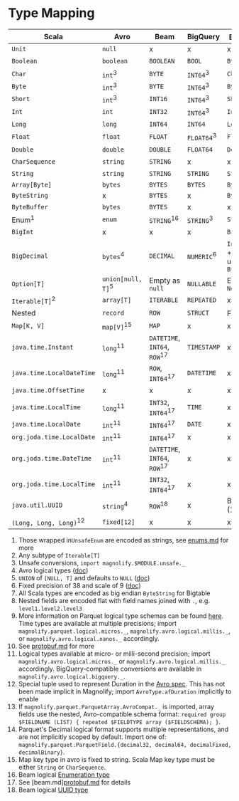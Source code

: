 # Type Mapping

| Scala                             | Avro                         | Beam                                    | BigQuery               | Bigtable<sup>7</sup>            | Datastore             | Parquet                           | Protobuf                | TensorFlow          |
|-----------------------------------|------------------------------|-----------------------------------------|------------------------|---------------------------------|-----------------------|-----------------------------------|-------------------------|---------------------|
| `Unit`                            | `null`                       | x                                       | x                      | x                               | `Null`                | x                                 | x                       | x                   |
| `Boolean`                         | `boolean`                    | `BOOLEAN`                               | `BOOL`                 | `Byte`                          | `Boolean`             | `BOOLEAN`                         | `Boolean`               | `INT64`<sup>3</sup> |
| `Char`                            | `int`<sup>3</sup>            | `BYTE`                                  | `INT64`<sup>3</sup2>   | `Char`                          | `Integer`<sup>3</sup> | `INT32`<sup>3</sup>               | `Int`<sup>3</sup>       | `INT64`<sup>3</sup> |
| `Byte`                            | `int`<sup>3</sup>            | `BYTE`                                  | `INT64`<sup>3</sup2>   | `Byte`                          | `Integer`<sup>3</sup> | `INT32`<sup>9</sup>               | `Int`<sup>3</sup>       | `INT64`<sup>3</sup> |
| `Short`                           | `int`<sup>3</sup>            | `INT16`                                 | `INT64`<sup>3</sup2>   | `Short`                         | `Integer`<sup>3</sup> | `INT32`<sup>9</sup>               | `Int`<sup>3</sup>       | `INT64`<sup>3</sup> |
| `Int`                             | `int`                        | `INT32`                                 | `INT64`<sup>3</sup2>   | `Int`                           | `Integer`<sup>3</sup> | `INT32`<sup>9</sup>               | `Int`                   | `INT64`<sup>3</sup> |
| `Long`                            | `long`                       | `INT64`                                 | `INT64`                | `Long`                          | `Integer`             | `INT64`<sup>9</sup>               | `Long`                  | `INT64`             |
| `Float`                           | `float`                      | `FLOAT`                                 | `FLOAT64`<sup>3</sup2> | `Float`                         | `Double`<sup>3</sup>  | `FLOAT`                           | `Float`                 | `FLOAT`             |
| `Double`                          | `double`                     | `DOUBLE`                                | `FLOAT64`              | `Double`                        | `Double`              | `DOUBLE`                          | `Double`                | `FLOAT`<sup>3</sup> |
| `CharSequence`                    | `string`                     | `STRING`                                | x                      | x                               | x                     | x                                 | x                       | x                   |
| `String`                          | `string`                     | `STRING`                                | `STRING`               | `String`                        | `String`              | `BINARY`                          | `String`                | `BYTES`<sup>3</sup> |
| `Array[Byte]`                     | `bytes`                      | `BYTES`                                 | `BYTES`                | `ByteString`                    | `Blob`                | `BINARY`                          | `ByteString`            | `BYTES`             |
| `ByteString`                      | x                            | `BYTES`                                 | x                      | `ByteString`                    | `Blob`                | x                                 | `ByteString`            | `BYTES`             |
| `ByteBuffer`                      | `bytes`                      | `BYTES`                                 | x                      | x                               |                       | x                                 | x                       | x                   |
| Enum<sup>1</sup>                  | `enum`                       | `STRING`<sup>16</sup>                   | `STRING`<sup>3</sup2>  | `String`                        | `String`<sup>3</sup>  | `BINARY`/`ENUM`<sup>9</sup>       | Enum                    | `BYTES`<sup>3</sup> |
| `BigInt`                          | x                            | x                                       | x                      | `BigInt`                        | x                     | x                                 | x                       | x                   |
| `BigDecimal`                      | `bytes`<sup>4</sup>          | `DECIMAL`                               | `NUMERIC`<sup>6</sup2> | `Int` scale + unscaled `BigInt` | x                     | `LOGICAL[DECIMAL]`<sup>9,14</sup> | x                       | x                   |
| `Option[T]`                       | `union[null, T]`<sup>5</sup> | Empty as `null`                         | `NULLABLE`             | Empty as `None`                 | Absent as `None`      | `OPTIONAL`                        | `optional`<sup>10</sup> | Size <= 1           |
| `Iterable[T]`<sup>2</sup>         | `array[T]`                   | `ITERABLE`                              | `REPEATED`             | x                               | `Array`               | `REPEATED`<sup>13</sup>           | `repeated`              | Size >= 0           |
| Nested                            | `record`                     | `ROW`                                   | `STRUCT`               | Flat<sup>8</sup>                | `Entity`              | Group                             | `Message`               | Flat<sup>8</sup>    |
| `Map[K, V]`                       | `map[V]`<sup>15</sup>        | `MAP`                                   | x                      | x                               | x                     | x                                 | `map<K, V>`             | x                   |
| `java.time.Instant`               | `long`<sup>11</sup>          | `DATETIME`, `INT64`, `ROW`<sup>17</sup> | `TIMESTAMP`            | x                               | `Timestamp`           | `LOGICAL[TIMESTAMP]`<sup>9</sup>  | x                       | x                   |
| `java.time.LocalDateTime`         | `long`<sup>11</sup>          | `ROW`, `INT64`<sup>17</sup>             | `DATETIME`             | x                               | x                     | `LOGICAL[TIMESTAMP]`<sup>9</sup>  | x                       | x                   |
| `java.time.OffsetTime`            | x                            | x                                       | x                      | x                               | x                     | `LOGICAL[TIME]`<sup>9</sup>       | x                       | x                   |
| `java.time.LocalTime`             | `long`<sup>11</sup>          | `INT32`, `INT64`<sup>17</sup>           | `TIME`                 | x                               | x                     | `LOGICAL[TIME]`<sup>9</sup>       | x                       | x                   |
| `java.time.LocalDate`             | `int`<sup>11</sup>           | `INT64`<sup>17</sup>                    | `DATE`                 | x                               | x                     | `LOGICAL[DATE]`<sup>9</sup>       | x                       | x                   |
| `org.joda.time.LocalDate`         | `int`<sup>11</sup>           | `INT64`<sup>17</sup>                    | x                      | x                               | x                     | x                                 | x                       | x                   |
| `org.joda.time.DateTime`          | `int`<sup>11</sup>           | `DATETIME`, `INT64`, `ROW`<sup>17</sup> | x                      | x                               | x                     | x                                 | x                       | x                   |
| `org.joda.time.LocalTime`         | `int`<sup>11</sup>           | `INT32`, `INT64`<sup>17</sup>           | x                      | x                               | x                     | x                                 | x                       | x                   |
| `java.util.UUID`                  | `string`<sup>4</sup>         | `ROW`<sup>18</sup>                      | x                      | ByteString (16 bytes)           | x                     | `FIXED[16]`                       | x                       | x                   |
| `(Long, Long, Long)`<sup>12</sup> | `fixed[12]`                  | x                                       | x                      | x                               | x                     | x                                 | x                       | x                   |

1. Those wrapped in`UnsafeEnum` are encoded as strings,
   see [enums.md](https://github.com/spotify/magnolify/blob/master/docs/enums.md) for more
2. Any subtype of `Iterable[T]`
3. Unsafe conversions, `import magnolify.$MODULE.unsafe._`
4. Avro logical types ([doc](https://avro.apache.org/docs/current/spec.html#Logical+Types))
5. `UNION` of `[NULL, T]` and defaults to `NULL` ([doc](https://avro.apache.org/docs/current/spec.html#Unions))
6. Fixed precision of 38 and scale of
   9 ([doc](https://cloud.google.com/bigquery/docs/reference/standard-sql/data-types#numeric-type))
7. All Scala types are encoded as big endian `ByteString` for Bigtable
8. Nested fields are encoded flat with field names joined with `.`, e.g. `level1.level2.level3`
9. More information on Parquet logical type schemas can be
   found [here](https://github.com/apache/parquet-format/blob/master/LogicalTypes.md). Time types are available at
   multiple precisions; import `magnolify.parquet.logical.micros._`, `magnolify.avro.logical.millis._`,
   or `magnolify.avro.logical.nanos._` accordingly.
10. See [protobuf.md](https://github.com/spotify/magnolify/blob/master/docs/protobuf.md) for more
11. Logical types available at micro- or milli-second precision; import `magnolify.avro.logical.micros._`
    or `magnolify.avro.logical.millis._` accordingly. BigQuery-compatible conversions are available
    in `magnolify.avro.logical.bigquery._`.
12. Special tuple used to represent Duration in the [Avro spec](https://avro.apache.org/docs/1.11.0/spec.html#Duration).
    This has not been made implicit in Magnolify; import `AvroType.afDuration` implicitly to enable
13. If `magnolify.parquet.ParquetArray.AvroCompat._` is imported, array fields use the nested, Avro-compatible schema
    format: `required group $FIELDNAME (LIST) { repeated $FIELDTYPE array ($FIELDSCHEMA); }`.
14. Parquet's Decimal logical format supports multiple representations, and are not implicitly scoped by default. Import
    one of: `magnolify.parquet.ParquetField.{decimal32, decimal64, decimalFixed, decimalBinary}`.
15. Map key type in avro is fixed to string. Scala Map key type must be either `String` or `CharSequence`.
16. Beam logical [Enumeration type](https://beam.apache.org/documentation/programming-guide/#enumerationtype)
17. See [beam.md][protobuf.md](https://github.com/spotify/magnolify/blob/master/docs/beam.md) for details
18. Beam logical [UUID type](https://beam.apache.org/releases/javadoc/2.58.1/org/apache/beam/sdk/schemas/logicaltypes/UuidLogicalType.html)
